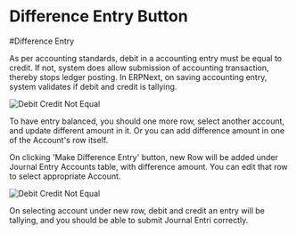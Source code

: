 # Difference Entry Button

#Difference Entry

As per accounting standards, debit in a accounting entry must be equal to credit. If not, system does allow submission of accounting transaction, thereby stops ledger posting. In ERPNext, on saving accounting entry, system validates if debit and credit is tallying.

<img alt="Debit Credit Not Equal" class="screenshot" src="/docs/assets/img/articles/difference-entry-1.png">

To have entry balanced, you should one more row, select another account, and update different amount in it. Or you can add difference amount in one of the Account's row itself.

On clicking 'Make Difference Entry' button, new Row will be added under Journal Entry Accounts table, with difference amount. You can edit that row to select appropriate Account.

<img alt="Debit Credit Not Equal" class="screenshot" src="/docs/assets/img/articles/difference-entry-2.gif">

On selecting account under new row, debit and credit an entry will be tallying, and you should be able to submit Journal Entri correctly.

<!-- markdown -->